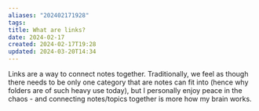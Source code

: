 ```yaml
---
aliases: "202402171928"
tags: 
title: What are links?
date: 2024-02-17
created: 2024-02-17T19:28
updated: 2024-03-20T14:34
---
```

Links are a way to connect notes together. Traditionally, we feel as though there needs to be only one category that are notes can fit into (hence why folders are of such heavy use today), but I personally enjoy peace in the chaos - and connecting notes/topics together is more how my brain works.
